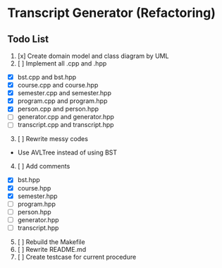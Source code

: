 # Transcript Generator (Refactoring)

## Todo List
1. [x] Create domain model and class diagram by UML 
2. [ ] Implement all .cpp and .hpp
  - [x] bst.cpp and bst.hpp
  - [x] course.cpp and course.hpp
  - [x] semester.cpp and semester.hpp
  - [x] program.cpp and program.hpp
  - [x] person.cpp and person.hpp
  - [ ] generator.cpp and generator.hpp
  - [ ] transcript.cpp and transcript.hpp
3. [ ] Rewrite messy codes
  - Use AVLTree instead of using BST
4. [ ] Add comments
  - [x] bst.hpp
  - [x] course.hpp
  - [x] semester.hpp
  - [ ] program.hpp
  - [ ] person.hpp
  - [ ] generator.hpp
  - [ ] transcript.hpp
5. [ ] Rebuild the Makefile
6. [ ] Rewrite README.md
7. [ ] Create testcase for current procedure